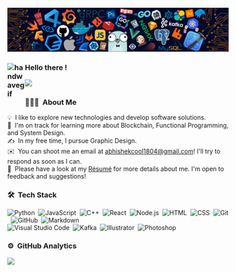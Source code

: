 ![](./header_.png)

### <img alt="handwavegif" src="https://user-images.githubusercontent.com/39513876/112366216-8cfe7400-8cfe-11eb-8116-7d3dbae20e97.gif" width='40' align="left"/> Hello there !
![](https://komarev.com/ghpvc/?username=Abhishek-thakur1)

### 👨🏻‍💻 &nbsp;About Me

💡 &nbsp;I like to explore new technologies and develop software solutions.\
🌱 &nbsp;I'm on track for learning more about Blockchain, Functional Programming, and System Design.\
✍️ &nbsp;In my free time, I pursue Graphic Design.\
✉️ &nbsp;You can shoot me an email at abhishekcool1804@gmail.com! I'll try to respond as soon as I can.\
📄 &nbsp;Please have a look at my [Résumé](https://drive.google.com/file/d/1Lu4fnEPo907STeDXeudhdmmvE1FHQKq4/view) for more details about me. I'm open to feedback and suggestions!

### 🛠 &nbsp;Tech Stack

![Python](https://img.shields.io/badge/-Python-05122A?style=flat&logo=python)&nbsp;
![JavaScript](https://img.shields.io/badge/-JavaScript-05122A?style=flat&logo=javascript)&nbsp;
![C++](https://img.shields.io/badge/-C++-05122A?style=flat&logo=C%2B%2B&logoColor=00599C)&nbsp;
![React](https://img.shields.io/badge/-React-05122A?style=flat&logo=react)&nbsp;
![Node.js](https://img.shields.io/badge/-Node.js-05122A?style=flat&logo=node.js)&nbsp;
![HTML](https://img.shields.io/badge/-HTML-05122A?style=flat&logo=HTML5)&nbsp;
![CSS](https://img.shields.io/badge/-CSS-05122A?style=flat&logo=CSS3&logoColor=1572B6)&nbsp;
![Git](https://img.shields.io/badge/-Git-05122A?style=flat&logo=git)&nbsp;
![GitHub](https://img.shields.io/badge/-GitHub-05122A?style=flat&logo=github)&nbsp;
![Markdown](https://img.shields.io/badge/-Markdown-05122A?style=flat&logo=markdown)\
![Visual Studio Code](https://img.shields.io/badge/-Visual%20Studio%20Code-05122A?style=flat&logo=visual-studio-code&logoColor=007ACC)&nbsp;
![Kafka](https://img.shields.io/badge/-KAFKA-05122A?style=flat&logo=APACHE%20KAFKA)&nbsp;
![Illustrator](https://img.shields.io/badge/-Illustrator-05122A?style=flat&logo=adobe-illustrator)&nbsp;
![Photoshop](https://img.shields.io/badge/-Photoshop-05122A?style=flat&logo=adobe-photoshop)&nbsp;

### ⚙️ &nbsp;GitHub Analytics

<p>
<a href="https://github.com/Abhishek-thakur1">
<!--    <img height="180em" src="https://github-readme-stats-eight-theta.vercel.app/api?username=Abhishek-thakur1&show_icons=true&theme=algolia&include_all_commits=true&count_private=true"/>  -->
  <img height="180em" src="https://github-readme-stats-eight-theta.vercel.app/api/top-langs/?username=Abhishek-thakur1&layout=compact&langs_count=8&theme=algolia"/>
</a>
</p>

